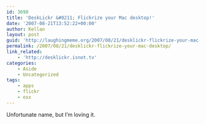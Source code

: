 ```yaml
---
id: 3698
title: 'DeskLickr &#8211; Flickrize your Mac desktop!'
date: '2007-08-21T13:52:22+00:00'
author: Kellan
layout: post
guid: 'http://laughingmeme.org/2007/08/21/desklickr-flickrize-your-mac-desktop/'
permalink: /2007/08/21/desklickr-flickrize-your-mac-desktop/
link_related:
    - 'http://desklickr.isnot.tv'
categories:
    - Aside
    - Uncategorized
tags:
    - apps
    - flickr
    - osx
---
```


Unfortunate name, but I’m loving it.
